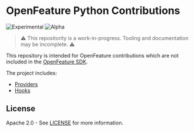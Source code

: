 # OpenFeature Python Contributions

![Experimental](https://img.shields.io/badge/experimental-breaking%20changes%20allowed-yellow)
![Alpha](https://img.shields.io/badge/alpha-release-red)

> ⚠️ This repositority is a work-in-progress. Tooling and documentation may be incomplete. ⚠️

This repository is intended for OpenFeature contributions which are not included in the [OpenFeature SDK](https://github.com/open-feature/python-sdk).

The project includes:

- [Providers](./open_feature_contrib/providers)
- [Hooks](./open_feature_contrib/hooks)

## License

Apache 2.0 - See [LICENSE](./LICENSE) for more information.
